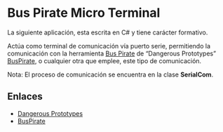# Bus Pirate Micro Terminal

La siguiente aplicación, esta escrita en C# y tiene carácter formativo.

Actúa como terminal de comunicación vía puerto serie, permitiendo la comunicación con la herramienta 
[Bus Pirate](http://dangerousprototypes.com/blog/bus-pirate-manual/) de “Dangerous Prototypes” [BusPirate](http://dangerousprototypes.com/), o cualquier otra que emplee, este tipo de comunicación.

Nota: El proceso de comunicación se encuentra en la clase **SerialCom**.

## Enlaces

- [Dangerous Prototypes](http://dangerousprototypes.com/)
- [BusPirate](http://dangerousprototypes.com/blog/bus-pirate-manual/)
